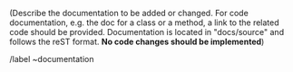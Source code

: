 <!---
Please read this!

Before opening a new issue, make sure to search for keywords in the issues
filtered by the "documentation" label.

- https://pragit.diee.unica.it/secml/secml/issues?label_name%5B%5D=documentation

and verify the issue you're about to submit isn't a duplicate.
--->

(Describe the documentation to be added or changed.
For code documentation, e.g. the doc for a class or a method, 
a link to the related code should be provided.
Documentation is located in "docs/source" and follows the reST format.
**No code changes should be implemented**)

/label ~documentation  
